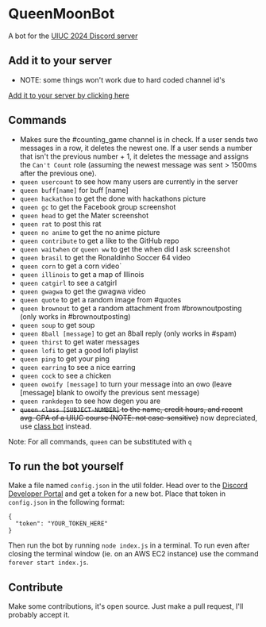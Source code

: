 # QueenMoonBot

A bot for the [UIUC 2024 Discord server](https://discord.gg/2pFv4Wq)

## Add it to your server
  - NOTE: some things won't work due to hard coded channel id's

  [Add it to your server by clicking here](https://discordapp.com/oauth2/authorize?&client_id=684867671552294994&scope=bot&permissions=8)

## Commands
* Makes sure the #counting_game channel is in check. If a user sends two messages in a row, it deletes the newest one. If a user sends a number that isn't the previous number + 1, it deletes the message and assigns the `Can't Count` role (assuming the newest message was sent > 1500ms after the previous one).
* `queen usercount` to see how many users are currently in the server
* `queen buff[name]` for buff [name]
* `queen hackathon` to get the done with hackathons picture
* `queen gc` to get the Facebook group screenshot
* `queen head` to get the Mater screenshot
* `queen rat` to post this rat
* `queen no anime` to get the no anime picture
* `queen contribute` to get a like to the GitHub repo
* `queen waitwhen` or `queen ww` to get the when did I ask screenshot
* `queen brasil` to get the Ronaldinho Soccer 64 video
* `queen corn` to get a corn video`
* `queen illinois` to get a map of Illinois
* `queen catgirl` to see a catgirl
* `queen gwagwa` to get the gwagwa video
* `queen quote` to get a random image from #quotes
* `queen brownout` to get a random attachment from #brownoutposting (only works in #brownoutposting)
* `queen soup` to get soup
* `queen 8ball [message]` to get an 8ball reply (only works in #spam)
* `queen thirst` to get water messages
* `queen lofi` to get a good lofi playlist
* `queen ping` to get your ping
* `queen earring` to see a nice earring
* `queen cock` to see a chicken
* `queen owoify [message]` to turn your message into an owo (leave [message] blank to owoify the previous sent message)
* `queen rankdegen` to see how degen you are
* ~~`queen class [SUBJECT-NUMBER]` to the name, credit hours, and recent avg. GPA of a UIUC course (NOTE: not case-sensitive)~~ now depreciated, use [class bot](https://github.com/timot3/uiuc-classes-bot) instead.

Note: For all commands, `queen` can be substituted with `q`


## To run the bot yourself
Make a file named `config.json` in the util folder. Head over to the [Discord Developer Portal](https://discordapp.com/developers/applications/me) and get a token for a new bot. Place that token in `config.json` in the following format:

```
{
  "token": "YOUR_TOKEN_HERE"
}
```

Then run the bot by running `node index.js` in a terminal. To run even after closing the terminal window (ie. on an AWS EC2 instance) use the command `forever start index.js`.

## Contribute
Make some contributions, it's open source. Just make a pull request, I'll probably accept it.
